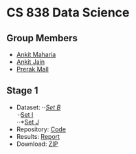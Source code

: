 CS 838 Data Science
=====================

Group Members
---------------------
* [Ankit Maharia](https://www.linkedin.com/in/ankitmaharia/)
* [Ankit Jain](https://www.linkedin.com/in/ajain64/)
* [Prerak Mall](https://www.linkedin.com/in/prerak-mall-a7982b43/)

Stage 1
-----------------------
* Dataset: ⋅⋅*[Set B](https://gitlab.com/Maharia/StageOne/tree/master/data/B) <br />
           ⋅⋅*[Set I](https://gitlab.com/Maharia/StageOne/tree/master/data/I) <br />
           ⋅⋅*[Set J](https://gitlab.com/Maharia/StageOne/tree/master/data/J) <br />
* Repository: [Code](https://gitlab.com/Maharia/StageOne/tree/master)
* Results: [Report](https://github.com/prerakmall/CS838-DataScience/blob/master/CS838-DataScience.pdf)
* Download: [ZIP](https://gitlab.com/Maharia/StageOne/blob/master/StageOne_Archive.zip)
